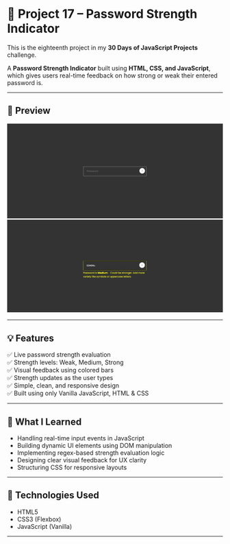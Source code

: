 # 🔐 Project 17 – Password Strength Indicator

This is the eighteenth project in my **30 Days of JavaScript Projects** challenge.

A **Password Strength Indicator** built using **HTML, CSS, and JavaScript**, which gives users real-time feedback on how strong or weak their entered password is.

---

## 📸 Preview

![Password Strength Indicator Screenshot](./assets/ss1.jpg)
![Password Strength Indicator Screenshot](./assets/ss2.jpg)

---

## 💡 Features

✅ Live password strength evaluation  
✅ Strength levels: Weak, Medium, Strong  
✅ Visual feedback using colored bars  
✅ Strength updates as the user types  
✅ Simple, clean, and responsive design  
✅ Built using only Vanilla JavaScript, HTML & CSS

---

## 🧠 What I Learned

- Handling real-time input events in JavaScript
- Building dynamic UI elements using DOM manipulation
- Implementing regex-based strength evaluation logic
- Designing clear visual feedback for UX clarity
- Structuring CSS for responsive layouts

---

## 🚀 Technologies Used

- HTML5
- CSS3 (Flexbox)
- JavaScript (Vanilla)

---
